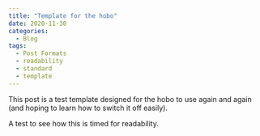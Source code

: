 ```yaml
---
title: "Template for the hobo"
date: 2020-11-30
categories:
  - Blog
tags:
  - Post Formats
  - readability
  - standard
  - template
---
```


This post is a test template designed for the hobo to use again and again (and hoping to learn how to switch it off easily).

A test to see how this is timed for readability. 

